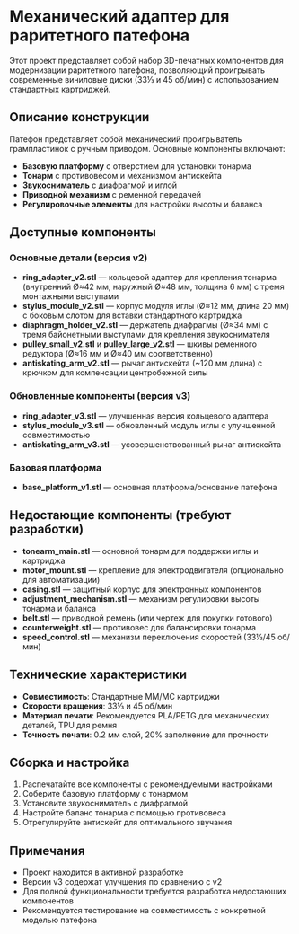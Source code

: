 # Механический адаптер для раритетного патефона

Этот проект представляет собой набор 3D-печатных компонентов для модернизации раритетного патефона, позволяющий проигрывать современные виниловые диски (33⅓ и 45 об/мин) с использованием стандартных картриджей.

## Описание конструкции

Патефон представляет собой механический проигрыватель грампластинок с ручным приводом. Основные компоненты включают:
- **Базовую платформу** с отверстием для установки тонарма
- **Тонарм** с противовесом и механизмом антискейта
- **Звукосниматель** с диафрагмой и иглой
- **Приводной механизм** с ременной передачей
- **Регулировочные элементы** для настройки высоты и баланса

## Доступные компоненты

### Основные детали (версия v2)
- **ring_adapter_v2.stl** — кольцевой адаптер для крепления тонарма (внутренний Ø≈42 мм, наружный Ø≈48 мм, толщина 6 мм) с тремя монтажными выступами
- **stylus_module_v2.stl** — корпус модуля иглы (Ø≈12 мм, длина 20 мм) с боковым слотом для вставки стандартного картриджа
- **diaphragm_holder_v2.stl** — держатель диафрагмы (Ø≈34 мм) с тремя байонетными выступами для крепления звукоснимателя
- **pulley_small_v2.stl** и **pulley_large_v2.stl** — шкивы ременного редуктора (Ø≈16 мм и Ø≈40 мм соответственно)
- **antiskating_arm_v2.stl** — рычаг антискейта (~120 мм длина) с крючком для компенсации центробежной силы

### Обновленные компоненты (версия v3)
- **ring_adapter_v3.stl** — улучшенная версия кольцевого адаптера
- **stylus_module_v3.stl** — обновленный модуль иглы с улучшенной совместимостью
- **antiskating_arm_v3.stl** — усовершенствованный рычаг антискейта

### Базовая платформа
- **base_platform_v1.stl** — основная платформа/основание патефона

## Недостающие компоненты (требуют разработки)

- **tonearm_main.stl** — основной тонарм для поддержки иглы и картриджа
- **motor_mount.stl** — крепление для электродвигателя (опционально для автоматизации)
- **casing.stl** — защитный корпус для электронных компонентов
- **adjustment_mechanism.stl** — механизм регулировки высоты тонарма и баланса
- **belt.stl** — приводной ремень (или чертеж для покупки готового)
- **counterweight.stl** — противовес для балансировки тонарма
- **speed_control.stl** — механизм переключения скоростей (33⅓/45 об/мин)

## Технические характеристики

- **Совместимость**: Стандартные MM/MC картриджи
- **Скорости вращения**: 33⅓ и 45 об/мин
- **Материал печати**: Рекомендуется PLA/PETG для механических деталей, TPU для ремня
- **Точность печати**: 0.2 мм слой, 20% заполнение для прочности

## Сборка и настройка

1. Распечатайте все компоненты с рекомендуемыми настройками
2. Соберите базовую платформу с тонармом
3. Установите звукосниматель с диафрагмой
4. Настройте баланс тонарма с помощью противовеса
5. Отрегулируйте антискейт для оптимального звучания

## Примечания

- Проект находится в активной разработке
- Версии v3 содержат улучшения по сравнению с v2
- Для полной функциональности требуется разработка недостающих компонентов
- Рекомендуется тестирование на совместимость с конкретной моделью патефона
